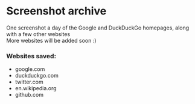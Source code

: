 # Screenshot archive
One screenshot a day of the Google and DuckDuckGo homepages, along with a few other websites <br>
More websites will be added soon :)

### Websites saved:
- google.com
- duckduckgo.com
- twitter.com
- en.wikipedia.org
- github.com
